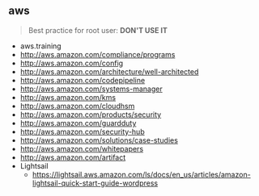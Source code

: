 ## aws
> Best practice for root user: **DON'T USE IT**

- aws.training
- http://aws.amazon.com/compliance/programs
- http://aws.amazon.com/config
- http://aws.amazon.com/architecture/well-architected
- http://aws.amazon.com/codepipeline
- http://aws.amazon.com/systems-manager
- http://aws.amazon.com/kms
- http://aws.amazon.com/cloudhsm
- http://aws.amazon.com/products/security
- http://aws.amazon.com/guardduty
- http://aws.amazon.com/security-hub
- http://aws.amazon.com/solutions/case-studies
- http://aws.amazon.com/whitepapers
- http://aws.amazon.com/artifact
- Lightsail
  - https://lightsail.aws.amazon.com/ls/docs/en_us/articles/amazon-lightsail-quick-start-guide-wordpress